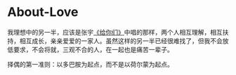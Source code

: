 # About-Love

我理想中的另一半，应该是张宇[《给你们》](https://music.163.com/song?id=190499&userid=64569149)中唱的那样，两个人相互理解，相互扶持，相互成长，亲亲爱爱的一家人。虽然这样的另一半已经很难找了，但我不会放低要求，不会将就，三观不合的人，在一起也是痛苦一辈子。

择偶的第一准则：以多巴胺为起点，而不是以荷尔蒙为起点。

